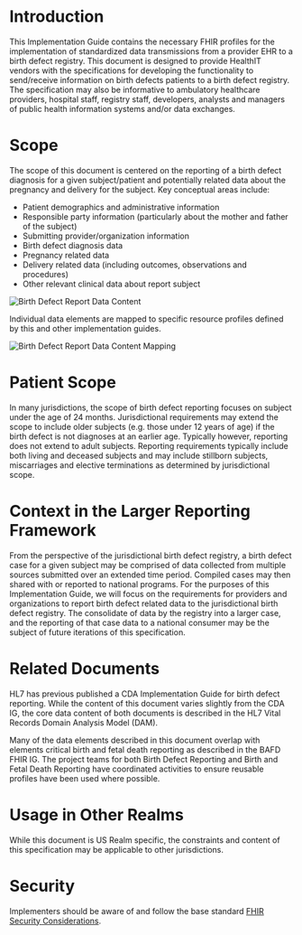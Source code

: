 # Introduction
This Implementation Guide contains the necessary FHIR profiles for the implementation of standardized data transmissions from a provider EHR to a birth defect registry. This document is designed to provide HealthIT vendors with the specifications for developing the functionality to send/receive information on birth defects patients to a birth defect registry. The specification may also be informative to ambulatory healthcare providers, hospital staff, registry staff, developers, analysts and managers of public health information systems and/or data exchanges. 

# Scope
The scope of this document is centered on the reporting of a birth defect diagnosis for a given subject/patient and potentially related data about the pregnancy and delivery for the subject. Key conceptual areas include:
* Patient demographics and administrative information
* Responsible party information (particularly about the mother and father of the subject)
* Submitting provider/organization information
* Birth defect diagnosis data
* Pregnancy related data
* Delivery related data (including outcomes, observations and procedures)
* Other relevant clinical data about report subject

![Birth Defect Report Data Content](BDRcorecontent.png)

Individual data elements are mapped to specific resource profiles defined by this and other implementation guides.

![Birth Defect Report Data Content Mapping](profilemappings.png)

# Patient Scope
In many jurisdictions, the scope of birth defect reporting focuses on subject under the age of 24 months. Jurisdictional requirements may extend the scope to include older subjects (e.g. those under 12 years of age) if the birth defect is not diagnoses at an earlier age. Typically however, reporting  does not extend to adult subjects. Reporting requirements typically include both living and deceased subjects and may include stillborn subjects, miscarriages and elective terminations as determined by jurisdictional scope.

# Context in the Larger Reporting Framework
From the perspective of the jurisdictional birth defect registry, a birth defect case for a given subject may be comprised of data collected from multiple sources submitted over an extended time period. Compiled cases may then shared with or reported to national programs. For the purposes of this Implementation Guide, we will focus on the requirements for providers and organizations to report birth defect related data to the jurisdictional birth defect registry. The consolidate of data by the registry into a larger case, and the reporting of that case data to a national consumer may be the subject of future iterations of this specification. 

# Related Documents
HL7 has previous published a CDA Implementation Guide for birth defect reporting. While the content of this document varies slightly from the CDA IG, the core data content of both documents is described in the HL7 Vital Records Domain Analysis Model (DAM).

Many of the data elements described in this document overlap with elements critical birth and fetal death reporting as described in the BAFD FHIR IG. The project teams for both Birth Defect Reporting and Birth and Fetal Death Reporting have coordinated activities to ensure reusable profiles have been used where possible. 

# Usage in Other Realms
While this document is US Realm specific, the constraints and content of this specification may be applicable to other jurisdictions.

# Security
Implementers should be aware of and follow the base standard [FHIR Security Considerations](http://hl7.org/fhir/R4/security.html).